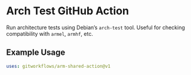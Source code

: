 # Arch Test GitHub Action

Run architecture tests using Debian’s `arch-test` tool. Useful for checking compatibility with `armel`, `armhf`, etc.

## Example Usage

```yaml
uses: gitworkflows/arm-shared-action@v1
